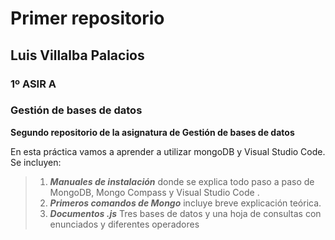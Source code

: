 # Primer repositorio
## Luis Villalba Palacios
### 1º ASIR A
### Gestión de bases de datos

**Segundo repositorio de la asignatura de Gestión de bases de datos**

En esta práctica vamos a aprender a utilizar mongoDB y Visual Studio Code. Se incluyen:

> 1. ***Manuales de instalación*** donde se explica todo paso a paso de MongoDB, Mongo Compass y Visual Studio Code . 
> 2. ***Primeros comandos de Mongo*** incluye breve explicación teórica.
> 3. ***Documentos .js*** Tres bases de datos y una hoja de consultas con enunciados y diferentes operadores
